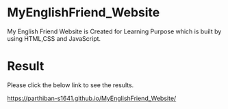 # MyEnglishFriend_Website

My English Friend Website is Created for Learning Purpose which is built by using HTML,CSS and JavaScript.

# Result
Please click the below link to see the results.

https://parthiban-s1641.github.io/MyEnglishFriend_Website/
